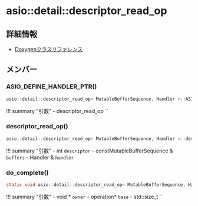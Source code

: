 # asio::detail::descriptor_read_op



## 詳細情報

- [Doxygenクラスリファレンス](https://lang-ship.com/reference/ESP32/latest/classasio_1_1detail_1_1descriptor__read__op.html)

## メンバー

### ASIO_DEFINE_HANDLER_PTR()



```c
asio::detail::descriptor_read_op< MutableBufferSequence, Handler >::ASIO_DEFINE_HANDLER_PTR(descriptor_read_op)
```

!!! summary "引数"
	- descriptor_read_op `` 



### descriptor_read_op()



```c
asio::detail::descriptor_read_op< MutableBufferSequence, Handler >::descriptor_read_op(int descriptor, const MutableBufferSequence &buffers, Handler &handler)
```

!!! summary "引数"
	- int `descriptor` 
	- constMutableBufferSequence & `buffers` 
	- Handler & `handler` 



### do_complete()



```c
static void asio::detail::descriptor_read_op< MutableBufferSequence, Handler >::do_complete(void *owner, operation *base, const asio::error_code &, std::size_t)
```

!!! summary "引数"
	- void * `owner` 
	- operation* `base` 
	- std::size_t `` 



